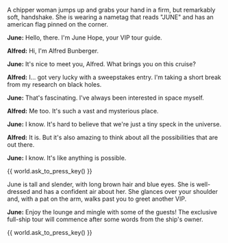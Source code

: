 A chipper woman jumps up and grabs your hand in a firm, but remarkably soft, handshake. She is wearing a nametag that reads "JUNE" and has an american flag pinned on the corner.

**June:** Hello, there. I'm June Hope, your VIP tour guide.

**Alfred:** Hi, I'm Alfred Bunberger.

**June:** It's nice to meet you, Alfred. What brings you on this cruise?

**Alfred:** I... got very lucky with a sweepstakes entry. I'm taking a short break from my research on black holes.

**June:** That's fascinating. I've always been interested in space myself.

**Alfred:** Me too. It's such a vast and mysterious place.

**June:** I know. It's hard to believe that we're just a tiny speck in the universe.

**Alfred:** It is. But it's also amazing to think about all the possibilities that are out there.

**June:** I know. It's like anything is possible.

{{ world.ask_to_press_key() }}

June is tall and slender, with long brown hair and blue eyes. She is well-dressed and has a confident air about her. She glances over your shoulder and, with a pat on the arm, walks past you to greet another VIP.

**June:** Enjoy the lounge and mingle with some of the guests! The exclusive full-ship tour will commence after some words from the ship's owner.

{{ world.ask_to_press_key() }}
